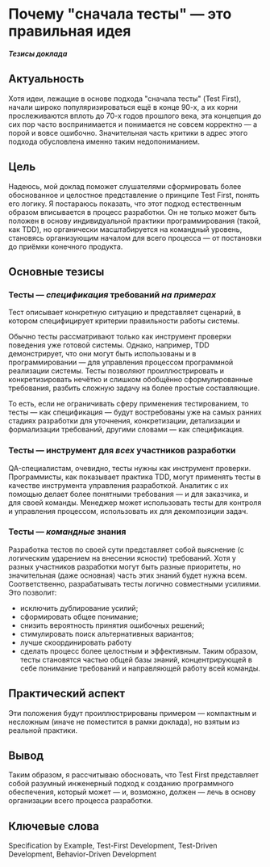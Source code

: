 Почему "сначала тесты" — это правильная идея
============================================

***Тезисы доклада***

## Актуальность

Хотя идеи, лежащие в основе подхода "сначала тесты" (Test First), начали широко популяризироваться ещё в конце 90-х, а их корни прослеживаются вплоть до 70-х годов прошлого века, эта концепция до сих пор часто воспринимается и понимается не совсем корректно — а порой и вовсе ошибочно. Значительная часть критики в адрес этого подхода обусловлена именно таким недопониманием.

## Цель

Надеюсь, мой доклад поможет слушателями сформировать более обоснованное и целостное представление о принципе Test First, понять его логику. Я постараюсь показать, что этот подход естественным образом вписывается в процесс разработки. Он не только может быть положен в основу индивидуальной практики программирования (такой, как TDD), но органически масштабируется на командный уровень, становясь организующим началом для всего процесса — от постановки до приёмки конечного продукта.

## Основные тезисы

### Тесты — *спецификация* требований *на примерах*
Тест описывает конкретную ситуацию и представляет сценарий, в котором специфицирует критерии правильности работы системы.

Обычно тесты  рассматривают только как инструмент проверки поведения уже готовой системы. Однако, например, TDD демонстрирует, что они могут быть использованы и в программировании — для управления процессом программной реализации системы. Тесты позволяют проиллюстрировать и конкретизировать нечётко и слишком обобщённо сформулированные требования, разбить сложную задачу на более простые составляющие.

То есть, если не ограничивать сферу применения тестированием, то тесты — как спецификация — будут востребованы уже на самых ранних стадиях разработки для уточнения, конкретизации, детализации и формализации требований, другими словами — как спецификация.

### Тесты — инструмент для *всех* участников разработки
QA-специалистам, очевидно, тесты нужны  как инструмент проверки.
Программисты, как показывает практика TDD, могут применять тесты в качестве инструмента управления разработкой. 
Аналитик с их помощью делает более понятными требования — и для заказчика, и для своей команды.
Менеджер может использовать тесты для  контроля и управления процессом, использовать их для декомпозиции задач. 
### Тесты — *командные* знания
Разработка тестов по своей сути представляет собой выяснение (с логическим ударением на внесении ясности) требований. Хотя у разных участников разработки могут быть разные приоритеты, но значительная (даже основная) часть этих знаний будет нужна всем. Соответственно, разрабатывать тесты логично совместными усилиями. Это позволит:
- исключить дублирование усилий;
- сформировать общее понимание;
- снизить вероятность принятия ошибочных решений;
- стимулировать поиск альтернативных вариантов;
- лучше скоординировать работу
- сделать процесс более целостным и эффективным.
Таким образом, тесты становятся частью общей базы знаний, концентрирующей в себе понимание требований и направляющей работу всей команды.
## Практический аспект
Эти положения будут проиллюстрированы примером — компактным и несложным (иначе не поместится в рамки доклада), но взятым из реальной практики.
## Вывод
Таким образом, я рассчитываю обосновать, что Test First представляет собой разумный инженерный подход к созданию программного обеспечения, который может  — и, возможно, должен — лечь в основу организации всего процесса разработки.
## Ключевые слова
Specification by Example, Test-First Development, Test-Driven Development, Behavior-Driven Development 
